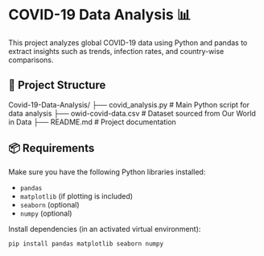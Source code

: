 # COVID-19 Data Analysis 📊

This project analyzes global COVID-19 data using Python and pandas to extract insights such as trends, infection rates, and country-wise comparisons.

## 📁 Project Structure

Covid-19-Data-Analysis/
├── covid_analysis.py # Main Python script for data analysis
├── owid-covid-data.csv # Dataset sourced from Our World in Data
├── README.md # Project documentation

## 📦 Requirements

Make sure you have the following Python libraries installed:

- `pandas`
- `matplotlib` (if plotting is included)
- `seaborn` (optional)
- `numpy` (optional)

Install dependencies (in an activated virtual environment):

```bash
pip install pandas matplotlib seaborn numpy
